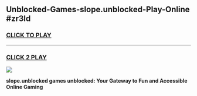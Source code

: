 
## Unblocked-Games-slope.unblocked-Play-Online #zr3ld
<h3>
<a href="https://news.freeplayer.one?title=slope.unblocked&ref=3">CLICK TO PLAY</a></h3>
<hr>

<h3>
<a href="https://news.freeplayer.one?title=slope.unblocked&ref=3">CLICK 2 PLAY</a>
  
</h3>

<a href="https://news.freeplayer.one?title=slope.unblocked&ref=3"><img src="https://clearcache.store/games.png"></a>


**slope.unblocked games unblocked: Your Gateway to Fun and Accessible Online Gaming**
